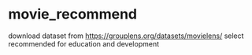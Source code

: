 # movie_recommend
download dataset from https://grouplens.org/datasets/movielens/ 
select recommended for education and development
